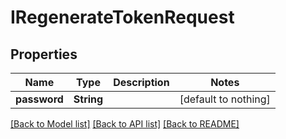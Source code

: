 # IRegenerateTokenRequest


## Properties
Name | Type | Description | Notes
------------ | ------------- | ------------- | -------------
**password** | **String** |  | [default to nothing]


[[Back to Model list]](../README.md#models) [[Back to API list]](../README.md#api-endpoints) [[Back to README]](../README.md)


